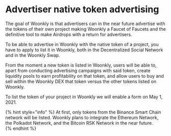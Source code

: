 # Advertiser native token advertising

The goal of Woonkly is that advertisers can in the near future advertise with the tokens of their own project making Woonkly a Faucet of Faucets and the definitive tool to make Airdrops with a return for advertisers.  
  
To be able to advertise in Woonkly with the native token of a project, you have to apply to list it in Woonkly, both in the Decentralized Social Network and in the Woonkly Swap.  
  
From the moment a new token is listed in Woonkly, users will be able to, apart from conducting advertising campaigns with said token, create liquidity pools to earn profitability on that token, and allow users to buy and sell within the Woonkly DEX that token versus the other tokens listed on Woonkly.  
  
To list the token of your project in Woonkly we will enable a form on May 1, 2021.

{% hint style="info" %}
At first, only tokens from the Binance Smart Chain network will be listed. Woonkly plans to integrate the Ethereum Network, the Polkadot Network, and the Bitcoin RSK Network in the near future.  
{% endhint %}

